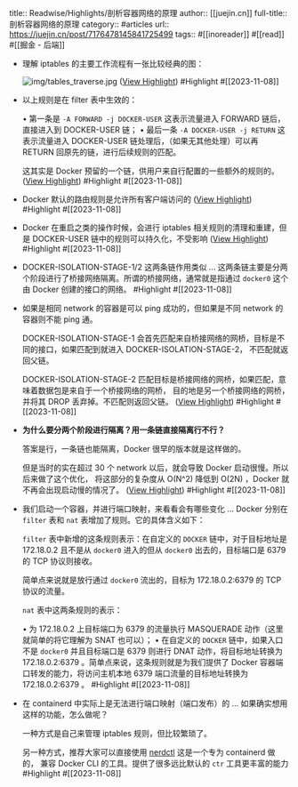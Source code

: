 title:: Readwise/Highlights/剖析容器网络的原理
author:: [[juejin.cn]]
full-title:: 剖析容器网络的原理
category:: #articles
url:: https://juejin.cn/post/7176478145841725499
tags:: #[[inoreader]] #[[read]] #[[掘金 - 后端]]

- 理解 iptables 的主要工作流程有一张比较经典的图：
  
  ![img/tables_traverse.jpg](https://p3-juejin.byteimg.com/tos-cn-i-k3u1fbpfcp/e1b06285f5974b938b35bd8b51a72408~tplv-k3u1fbpfcp-zoom-in-crop-mark:1512:0:0:0.awebp) ([View Highlight](https://read.readwise.io/read/01hepe2hd71ccrxyq8w33fmy47)) #Highlight #[[2023-11-08]]
- 以上规则是在 filter 表中生效的：
  
  •   第一条是 `-A FORWARD -j DOCKER-USER` 这表示流量进入 FORWARD 链后，直接进入到 DOCKER-USER 链；
  •   最后一条 `-A DOCKER-USER -j RETURN` 这表示流量进入 DOCKER-USER 链处理后，（如果无其他处理）可以再 RETURN 回原先的链，进行后续规则的匹配。
  
  这其实是 Docker 预留的一个链，供用户来自行配置的一些额外的规则的。 ([View Highlight](https://read.readwise.io/read/01hepeaa5bx02zwg6gba472rwq)) #Highlight #[[2023-11-08]]
- Docker 默认的路由规则是允许所有客户端访问的 ([View Highlight](https://read.readwise.io/read/01hepeaw6j74rjk1rc9dk94z87)) #Highlight #[[2023-11-08]]
- Docker 在重启之类的操作时候，会进行 iptables 相关规则的清理和重建，但是 DOCKER-USER 链中的规则可以持久化，不受影响 ([View Highlight](https://read.readwise.io/read/01hepeb8vq8hn8eb1b4zkan78x)) #Highlight #[[2023-11-08]]
- DOCKER-ISOLATION-STAGE-1/2 这两条链作用类似 ... 这两条链主要是分两个阶段进行了桥接网络隔离。所谓的桥接网络，通常就是指通过 `docker0` 这个由 Docker 创建的接口的网络。 #Highlight #[[2023-11-08]]
- 如果是相同 network 的容器是可以 ping 成功的，但如果是不同 network 的容器则不能 ping 通。
  
  DOCKER-ISOLATION-STAGE-1 会首先匹配来自桥接网络的网桥，目标是不同的接口，如果匹配到就进入 DOCKER-ISOLATION-STAGE-2， 不匹配就返回父链。
  
  DOCKER-ISOLATION-STAGE-2 匹配目标是桥接网络的网桥，如果匹配，意味着数据包是来自于一个桥接网络的网桥， 目的地是另一个桥接网络的网桥，并将其 DROP 丢弃掉。不匹配则返回父链。 ([View Highlight](https://read.readwise.io/read/01hepey9fsppj0wg05s8m00423)) #Highlight #[[2023-11-08]]
- **为什么要分两个阶段进行隔离？用一条链直接隔离行不行？**
  
  答案是行，一条链也能隔离，Docker 很早的版本就是这样做的。
  
  但是当时的实在超过 30 个 network 以后，就会导致 Docker 启动很慢。所以后来做了这个优化， 将这部分的复杂度从 O(N^2) 降低到 O(2N) ，Docker 就不再会出现启动慢的情况了。 ([View Highlight](https://read.readwise.io/read/01hepeyfrvgy9zff3rvbp51npx)) #Highlight #[[2023-11-08]]
- 我们启动一个容器，并进行端口映射，来看看会有哪些变化 ... Docker 分别在 `filter` 表和 `nat` 表增加了规则。它的具体含义如下：
  
  `filter` 表中新增的这条规则表示：在自定义的 `DOCKER` 链中，对于目标地址是 172.18.0.2 且不是从 `docker0` 进入的但从 `docker0` 出去的，目标端口是 6379 的 TCP 协议则接收。
  
  简单点来说就是放行通过 `docker0` 流出的，目标为 172.18.0.2:6379 的 TCP 协议的流量。
  
  `nat` 表中这两条规则的表示：
  
  •   为 172.18.0.2 上目标端口为 6379 的流量执行 MASQUERADE 动作（这里就简单的将它理解为 SNAT 也可以）；
  •   在自定义的 `DOCKER` 链中，如果入口不是 `docker0` 并且目标端口是 6379 则进行 DNAT 动作，将目标地址转换为 172.18.0.2:6379 。简单点来说，这条规则就是为我们提供了 Docker 容器端口转发的能力，将访问主机本地 6379 端口流量的目标地址转换为 172.18.0.2:6379 。 #Highlight #[[2023-11-08]]
- 在 containerd 中实际上是无法进行端口映射（端口发布）的 ... 如果确实想用这样的功能，怎么做呢？
  
  一种方式是自己来管理 iptables 规则，但比较繁琐了。
  
  另一种方式，推荐大家可以直接使用 [nerdctl](https://link.juejin.cn?target=https%3A%2F%2Fgithub.com%2Fcontainerd%2Fnerdctl) 这是一个专为 containerd 做的， 兼容 Docker CLI 的工具。提供了很多远比默认的 `ctr` 工具更丰富的能力 #Highlight #[[2023-11-08]]